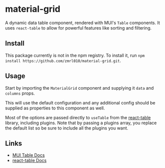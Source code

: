 # material-grid

A dynamic data table component, rendered with MUI's `Table` components. It uses `react-table` to allow for powerful features like sorting and filtering.

## Install

This package currently is not in the npm registry. To install it, run `npm install https://github.com/zmrl010/material-grid.git`.

## Usage

Start by importing the `MaterialGrid` component and supplying it `data` and `columns` props.

This will use the default configuration and any additional config should be supplied as properties to this component as well.

Most of the options are passed directly to `useTable` from the [react-table](https://react-table.tanstack.com/docs/quick-start) library, including plugins. Note that by passing a plugins array, you replace the default list so be sure to include all the plugins you want.

## Links

- [MUI Table Docs](https://mui.com/material-ui/react-table/)
- [react-table Docs](https://react-table.tanstack.com/docs/overview)
